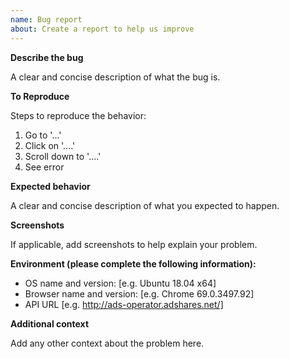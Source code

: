 ```yaml
---
name: Bug report
about: Create a report to help us improve
---
```


**Describe the bug**

A clear and concise description of what the bug is.

**To Reproduce**

Steps to reproduce the behavior:
1. Go to '...'
2. Click on '....'
3. Scroll down to '....'
4. See error

**Expected behavior**

A clear and concise description of what you expected to happen.

**Screenshots**

If applicable, add screenshots to help explain your problem.

**Environment (please complete the following information):**

 - OS name and version: [e.g. Ubuntu 18.04 x64]
 - Browser name and version: [e.g. Chrome 69.0.3497.92]
 - API URL [e.g. http://ads-operator.adshares.net/]

**Additional context**

Add any other context about the problem here.
